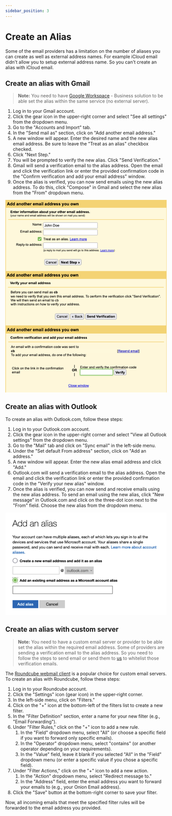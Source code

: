 ```yaml
---
sidebar_position: 3
---
```


# Create an Alias

Some of the email providers has a limitation on the number of aliases you can create as well as external address names. For example iCloud email didn't allow you to setup external address name. So you can't create an alias with iCloud email.

## Create an alias with Gmail

> **Note:** You need to have [Google Workspace](https://workspace.google.com/) - Business solution to be able set the alias within the same service (no external server).

1. Log in to your Gmail account.
1. Click the gear icon in the upper-right corner and select "See all settings" from the dropdown menu.
1. Go to the "Accounts and Import" tab.
1. In the "Send mail as" section, click on "Add another email address."
1. A new window will appear. Enter the desired name and the new alias email address. Be sure to leave the "Treat as an alias" checkbox checked.
1. Click "Next Step."
1. You will be prompted to verify the new alias. Click "Send Verification."
1. Gmail will send a verification email to the alias address. Open the email and click the verification link or enter the provided confirmation code in the "Confirm verification and add your email address" window.
1. Once the alias is verified, you can now send emails using the new alias address. To do this, click "Compose" in Gmail and select the new alias from the "From" dropdown menu.

![Gmail Alias](./img/alias-gmail.png)

## Create an alias with Outlook

To create an alias with Outlook.com, follow these steps:

1. Log in to your Outlook.com account.
1. Click the gear icon in the upper-right corner and select "View all Outlook settings" from the dropdown menu.
1. Go to the "Mail" tab and click on "Sync email" in the left-side menu.
1. Under the "Set default From address" section, click on "Add an address."
1. A new window will appear. Enter the new alias email address and click "Add."
1. Outlook.com will send a verification email to the alias address. Open the email and click the verification link or enter the provided confirmation code in the "Verify your new alias" window.
1. Once the alias is verified, you can now send and receive emails using the new alias address. To send an email using the new alias, click "New message" in Outlook.com and click on the three-dot icon next to the "From" field. Choose the new alias from the dropdown menu.

![Outlook Alias](./img/alias-outlook.png)

## Create an alias with custom server

> **Note:** You need to have a custom email server or provider to be able set the alias within the required email address. Some of providers are sending a verification email to the alias address. So you need to follow the steps to send email or send them to [us](mailto:contact@onion.email?key=https%3A%2F%2Fonion.email%2Fkeys%2FOnionEmail(4ABCA2C2)%E2%80%93Public.asc) to whitelist those verification emails.

The [Roundcube webmail client](https://roundcube.net/) is a popular choice for custom email servers. To create an alias with Roundcube, follow these steps:

1. Log in to your Roundcube account.
1. Click the "Settings" icon (gear icon) in the upper-right corner.
1. In the left-side menu, click on "Filters."
1. Click on the "+" icon at the bottom-left of the filters list to create a new filter.
1. In the "Filter Definition" section, enter a name for your new filter (e.g., "Email Forwarding").
1. Under "Filter Rules," click on the "+" icon to add a new rule.
    1. In the "Field" dropdown menu, select "All" (or choose a specific field if you want to forward only specific emails).
    1. In the "Operator" dropdown menu, select "contains" (or another operator depending on your requirements).
    1. In the "Value" field, leave it blank if you selected "All" in the "Field" dropdown menu (or enter a specific value if you chose a specific field).
1. Under "Filter Actions," click on the "+" icon to add a new action.
    1. In the "Action" dropdown menu, select "Redirect message to."
    1. In the "Address" field, enter the email address you want to forward your emails to (e.g., your Onion Email address).
1. Click the "Save" button at the bottom-right corner to save your filter.

Now, all incoming emails that meet the specified filter rules will be forwarded to the email address you provided.

